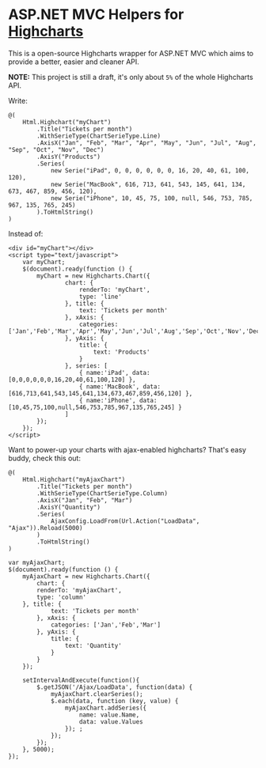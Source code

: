 # ASP.NET MVC Helpers for [Highcharts](http://www.highcharts.com/)

This is a open-source Highcharts wrapper for ASP.NET MVC which aims to provide a better, easier and cleaner API.

**NOTE:** This project is still a draft, it's only about `5%` of the whole Highcharts API.

Write:

```
@(
    Html.Highchart("myChart")
        .Title("Tickets per month")
		.WithSerieType(ChartSerieType.Line)
        .AxisX("Jan", "Feb", "Mar", "Apr", "May", "Jun", "Jul", "Aug", "Sep", "Oct", "Nov", "Dec")
        .AxisY("Products")
        .Series(
            new Serie("iPad", 0, 0, 0, 0, 0, 0, 16, 20, 40, 61, 100, 120),
            new Serie("MacBook", 616, 713, 641, 543, 145, 641, 134, 673, 467, 859, 456, 120),
            new Serie("iPhone", 10, 45, 75, 100, null, 546, 753, 785, 967, 135, 765, 245)
        ).ToHtmlString()
)
```

Instead of:

```
<div id="myChart"></div>
<script type="text/javascript">
    var myChart;
    $(document).ready(function () {
        myChart = new Highcharts.Chart({
				chart: {
					renderTo: 'myChart',
					type: 'line'
				}, title: {
					text: 'Tickets per month'
				}, xAxis: {
					categories: ['Jan','Feb','Mar','Apr','May','Jun','Jul','Aug','Sep','Oct','Nov','Dec']
				}, yAxis: {
					title: { 
						text: 'Products'
					}
				}, series: [
					{ name:'iPad', data: [0,0,0,0,0,0,16,20,40,61,100,120] },
					{ name:'MacBook', data: [616,713,641,543,145,641,134,673,467,859,456,120] },
					{ name:'iPhone', data: [10,45,75,100,null,546,753,785,967,135,765,245] }
				]
        });
    });
</script>
```

Want to power-up your charts with ajax-enabled highcharts? That's easy buddy, check this out:

```
@(
    Html.Highchart("myAjaxChart")
        .Title("Tickets per month")
        .WithSerieType(ChartSerieType.Column)
        .AxisX("Jan", "Feb", "Mar")
        .AxisY("Quantity")
        .Series(
            AjaxConfig.LoadFrom(Url.Action("LoadData", "Ajax")).Reload(5000)
        )
        .ToHtmlString()
)
```


```
var myAjaxChart;
$(document).ready(function () {
    myAjaxChart = new Highcharts.Chart({
        chart: {
        renderTo: 'myAjaxChart',
        type: 'column'
    }, title: {
            text: 'Tickets per month'
        }, xAxis: {
            categories: ['Jan','Feb','Mar']
        }, yAxis: {
            title: { 
                text: 'Quantity'
            }
        }
    });

    setIntervalAndExecute(function(){ 
        $.getJSON('/Ajax/LoadData', function(data) {
            myAjaxChart.clearSeries();
            $.each(data, function (key, value) {
                myAjaxChart.addSeries({
                    name: value.Name,
                    data: value.Values
                }); ;
            });
        });
    }, 5000);
});
```